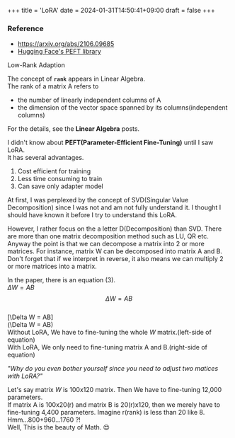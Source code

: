 +++
title = 'LoRA'
date = 2024-01-31T14:50:41+09:00
draft = false
+++

### Reference
- https://arxiv.org/abs/2106.09685
- [Hugging Face's PEFT library](https://huggingface.co/docs/peft/v0.7.1/en/index)

Low-Rank Adaption

The concept of **`rank`** appears in Linear Algebra.  
The rank of a matrix A refers to
- the number of linearly independent columns of A
- the dimension of the vector space spanned by its columns(independent columns)

For the details, see the **Linear Algebra** posts.

I didn't know about **PEFT(Parameter-Efficient Fine-Tuning)** until I saw LoRA.  
It has several advantages.
1. Cost efficient for training
2. Less time consuming to train
3. Can save only adapter model

At first, I was perplexed by the concept of SVD(Singular Value Decomposition) since I was not and am not fully understand it. I thought I should have known it before I try to understand this LoRA. 

However, I rather focus on the a letter D(Decomposition) than SVD. There are more than one matrix decomposition method such as LU, QR etc. Anyway the point is that we can decompose a matrix into 2 or more matrices. For instance, matrix W can be decomposed into matrix A and B. Don't forget that if we interpret in reverse, it also means we can multiply 2 or more matrices into a matrix.  


In the paper, there is an equation (3).  
$\Delta W = AB$  
$$\Delta W = AB$$  
[\Delta W = AB]  
(\Delta W = AB)  
Without LoRA, We have to fine-tuning the whole $W$ matrix.(left-side of equation)  
With LoRA, We only need to fine-tuning matrix A and B.(right-side of equation)

*"Why do you even bother yourself since you need to adjust two matices with LoRA?"*

Let's say matrix $W$ is 100x120 matrix. Then We have to fine-tuning 12,000 parameters.  
If matrix A is 100x20(r) and matrix B is 20(r)x120, then we merely have to fine-tuning 4,400 parameters. Imagine r(rank) is less than 20 like 8. Hmm...800+960...1760 ?!  
Well, This is the beauty of Math. :heart_eyes:
